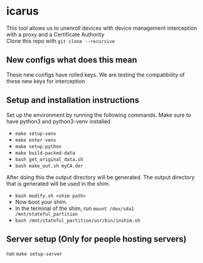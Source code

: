 # icarus
This tool allows us to unenroll devices with device management interception with a proxy and a Certificate Authority  
Clone this repo with `git clone --recursive`
## New configs what does this mean
These new configs have rolled keys. We are testing the compatibility of these new keys for interception

## Setup and installation instructions
Set up the environment by running the following commands. Make sure to have python3 and python3-venv installed
- `make setup-venv`
- `make enter-venv`
- `make setup-python`
- `make build-packed-data`
- `bash get_original_data.sh`
- `bash make_out.sh myCA.der`

After doing this the output directory will be generated. The output directory that is generated will be used in the shim.
- `bash modify.sh <shim path>`
- Now boot your shim.
- In the terminal of the shim, run `mount /dev/sda1 /mnt/stateful_partition`
- `bash /mnt/stateful_partition/usr/bin/inshim.sh`

## Server setup (Only for people hosting servers)
run `make setup-server`